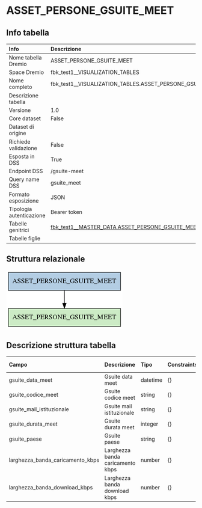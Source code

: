 # ASSET_PERSONE_GSUITE_MEET

## Info tabella

| Info                     | Descrizione                                                                                                       |
|:-------------------------|:------------------------------------------------------------------------------------------------------------------|
| Nome tabella Dremio      | ASSET_PERSONE_GSUITE_MEET                                                                                         |
| Space Dremio             | fbk_test1__VISUALIZATION_TABLES                                                                                   |
| Nome completo            | fbk_test1__VISUALIZATION_TABLES.ASSET_PERSONE_GSUITE_MEET                                                         |
| Descrizione tabella      |                                                                                                                   |
| Versione                 | 1.0                                                                                                               |
| Core dataset             | False                                                                                                             |
| Dataset di origine       |                                                                                                                   |
| Richiede validazione     | False                                                                                                             |
| Esposta in DSS           | True                                                                                                              |
| Endpoint DSS             | /gsuite-meet                                                                                                      |
| Query name DSS           | gsuite_meet                                                                                                       |
| Formato esposizione      | JSON                                                                                                              |
| Tipologia autenticazione | Bearer token                                                                                                      |
| Tabelle genitrici        | [fbk_test1__MASTER_DATA.ASSET_PERSONE_GSUITE_MEET](/fbk_test1__MASTER_DATA/ASSET_PERSONE_GSUITE_MEET/markdown.md) |
| Tabelle figlie           |                                                                                                                   |

## Struttura relazionale

![ASSET_PERSONE_GSUITE_MEET](./graph_png.png)

## Descrizione struttura tabella

| Campo                            | Descrizione                      | Tipo     | Constraints   | Linked data   | errors   |
|:---------------------------------|:---------------------------------|:---------|:--------------|:--------------|:---------|
| gsuite_data_meet                 | Gsuite data meet                 | datetime | {}            |               | {}       |
| gsuite_codice_meet               | Gsuite codice meet               | string   | {}            |               | {}       |
| gsuite_mail_istituzionale        | Gsuite mail istituzionale        | string   | {}            |               | {}       |
| gsuite_durata_meet               | Gsuite durata meet               | integer  | {}            |               | {}       |
| gsuite_paese                     | Gsuite paese                     | string   | {}            |               | {}       |
| larghezza_banda_caricamento_kbps | Larghezza banda caricamento kbps | number   | {}            |               | {}       |
| larghezza_banda_download_kbps    | Larghezza banda download kbps    | number   | {}            |               | {}       |
